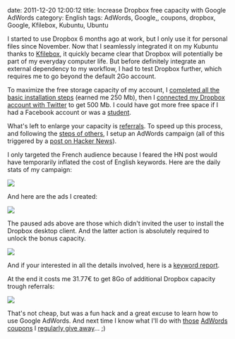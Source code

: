 date: 2011-12-20 12:00:12
title: Increase Dropbox free capacity with Google AdWords
category: English
tags: AdWords, Google,, coupons, dropbox, Google, Kfilebox, Kubuntu, Ubuntu

I started to use Dropbox 6 months ago at work, but I only use it for personal files since November. Now that I seamlessly integrated it on my Kubuntu thanks to [Kfilebox](http://kdropbox.deuteros.es), it quickly became clear that Dropbox will potentially be part of my everyday computer life. But before definitely integrate an external dependency to my workflow, I had to test Dropbox further, which requires me to go beyond the default 2Go account.

To maximize the free storage capacity of my account, I [completed all the basic installation steps](http://dropbox.com/gs) (earned me 250 Mb), then I [connected my Dropbox account with Twitter](http://dropbox.com/free) to get 500 Mb. I could have got more free space if I had a Facebook account or was a [student](http://dropbox.com/edu).

What's left to enlarge your capacity is [referrals](http://dropbox.com/account#referrals). To speed up this process, and following the [steps of others](http://vladik.rikhter.org/2011/09/22/maxing-out-your-dropbox-referrals-how-i-got-16gb-for-less-than-10/), I setup an AdWords campaign (all of this triggered by a [post on Hacker News](http://news.ycombinator.com/item?id=3126173)).

I only targeted the French audience because I feared the HN post would have temporarily inflated the cost of English keywords. Here are the daily stats of my campaign:

![](/static/uploads/2011/12/dropbox-adwords-campaign-daily-stats.png)

And here are the ads I created:

![](/static/uploads/2011/12/dropbox-adwords-campaign-text-ads-details.png)

The paused ads above are those which didn't invited the user to install the Dropbox desktop client. And the latter action is absolutely required to unlock the bonus capacity.

![](/static/uploads/2011/12/dropbox-referrals.png)

And if your interested in all the details involved, here is a [keyword report](/static/uploads/2011/12/dropbox-adwords-campaign-keyword-report.pdf).

At the end it costs me 31.77€ to get 8Go of additional Dropbox capacity trough referrals:

![](/static/uploads/2011/12/dropbox-adwords-campaign-france-report.png)

That's not cheap, but was a fun hack and a great excuse to learn how to use Google AdWords. And next time I know what I'll do with [those](http://kevin.deldycke.com/2009/12/deux-bons-50-euros-offerts-google-adwords/) [AdWords coupons](http://kevin.deldycke.com/2010/02/google-adwords-bon-reduction-75-euros-offert/) I [regularly give away](http://kevin.deldycke.com/2010/10/75-euros-de-publicite-offerte-sur-google-adword/)... ;)
